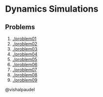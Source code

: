 # Dynamics Simulations

## Problems

1. [./problem01](./problem01/README.md)
2. [./problem02](./problem02/README.md)
3. [./problem03](./problem03/README.md)
4. [./problem04](./problem04/README.md)
5. [./problem05](./problem05/README.md)
6. [./problem06](./problem06/README.md)
7. [./problem07](./problem07/README.md)
8. [./problem08](./problem08/README.md)
9. [./problem09](./problem09/README.md)
<!-- 10. [./problem10](./problem10/README.md) -->

@vishalpaudel
